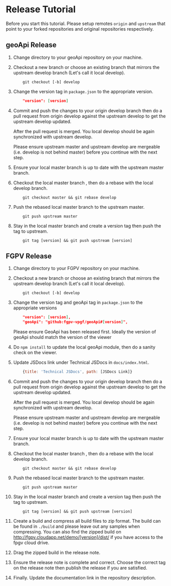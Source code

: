 # Release Tutorial

Before you start this tutorial.  Please setup remotes `origin` and `upstream` that point to your forked repositories and original repositories respectively.

## geoApi Release

1. Change directory to your geoApi repository on your machine.

2. Checkout a new branch or choose an existing branch that mirrors the upstream develop branch (Let's call it local develop).

    ```
        git checkout [-b] develop
    ```

3. Change the version tag in `package.json` to the appropriate version.

    ```json
        "version": [version]
    ```
4. Commit and push the changes to your origin develop branch then do a pull request from origin develop against the upstream develop to get the upstream develop updated.

    <p class="tip">
        After the pull request is merged.  You local develop should be again synchronized with upstream develop.
    </p>

    <p class="danger">
        Please ensure upstream master and upstream develop are mergeable (i.e. develop is not behind master) before you continue with the next step.
    </p>

5. Ensure your local master branch is up to date with the upstream master branch.

6. Checkout the local master branch , then do a rebase with the local develop branch.

    ```
        git checkout master && git rebase develop
    ```

7. Push the rebased local master branch to the upstream master.

    ```
        git push upstream master
    ```

8. Stay in the local master branch and create a version tag then push the tag to upstream.

    ```
        git tag [version] && git push upstream [version]
    ```

## FGPV Release

1. Change directory to your FGPV repository on your machine.

2. Checkout a new branch or choose an existing branch that mirrors the upstream develop branch (Let's call it local develop).

    ```
        git checkout [-b] develop
    ```

3. Change the version tag and geoApi tag in `package.json` to the appropriate versions

    ```json
        "version": [version],
        "geoApi": "github:fgpv-vpgf/geoApi#[version]",
    ```
    <p class="tip">
        Please ensure GeoApi has been released first.  Ideally the version of geoApi should match the version of the viewer
    </p>

4. Do `npm install` to update the local geoApi module, then do a sanity check on the viewer.

5. Update JSDocs link under Technical JSDocs in `docs/index.html`.
    ```js
        {title: 'Technical JSDocs', path: [JSDocs Link]}
    ```
6. Commit and push the changes to your origin develop branch then do a pull request from origin develop against the upstream develop to get the upstream develop updated.

    <p class="tip">
        After the pull request is merged.  You local develop should be again synchronized with upstream develop.
    </p>

    <p class="danger">
        Please ensure upstream master and upstream develop are mergeable (i.e. develop is not behind master) before you continue with the next step.
    </p>

7. Ensure your local master branch is up to date with the upstream master branch.

8. Checkout the local master branch , then do a rebase with the local develop branch.

    ```
        git checkout master && git rebase develop
    ```

9. Push the rebased local master branch to the upstream master.

    ```
        git push upstream master
    ```

10. Stay in the local master branch and create a version tag then push the tag to upstream.

    ```
        git tag [version] && git push upstream [version]
    ```
11. Create a build and compress all build files to zip format.  The build can be found in `./build` and please leave out any samples when compressing.  You can also find the zipped build on http://fgpv.cloudapp.net/demo/[version]/dist/ if you have access to the fpgv cloud drive.

12. Drag the zipped build in the release note.

13. Ensure the release note is complete and correct.  Choose the correct tag on the release note then publish the release if you are satisfied.

14. Finally.  Update the documentation link in the repository description.

